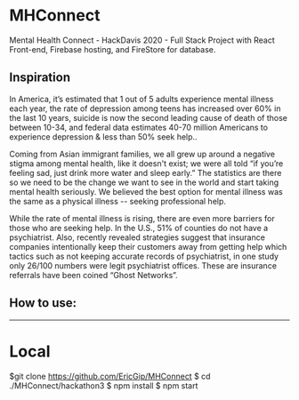 # MHConnect
Mental Health Connect - HackDavis 2020 - Full Stack Project with React Front-end, Firebase hosting, and FireStore for database. 

## Inspiration
In America, it’s estimated that 1 out of 5 adults experience mental illness each year,  the rate of depression among teens has increased over 60% in the last 10 years, suicide is now the second leading cause of death of those between 10-34, and federal data estimates 40-70 million Americans to experience depression & less than 50% seek help.. 

Coming from Asian immigrant families, we all grew up around a negative stigma among mental health, like it doesn't exist; we were all told “if you’re feeling sad, just drink more water and sleep early.” The statistics are there so we need to be the change we want to see in the world and start taking mental health seriously. We believed the best option for mental illness was the same as a physical illness -- seeking professional help. 

While the rate of mental illness is rising, there are even more barriers for those who are seeking  help. In the U.S., 51% of counties do not have a psychiatrist. Also, recently revealed strategies suggest that insurance companies intentionally keep their customers away from getting help which tactics such as not keeping accurate records of psychiatrist, in one study only 26/100 numbers were legit psychiatrist offices. These are insurance referrals have been coined “Ghost Networks”.

## How to use:
----------
# Local
$git clone https://github.com/EricGip/MHConnect
$ cd ./MHConnect/hackathon3
$ npm install 
$ npm start


